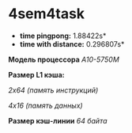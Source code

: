 # 4sem4task

* **time pingpong:** 1.88422s*
* **time with distance:** 0.296807s*

**Модель процессора** *A10-5750M*

**Размер L1 кэша:** 

*2х64 (память инструкций)*

*4х16 (память данных)*

**Размер кэш-линии** *64 байта*
